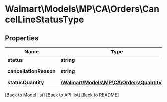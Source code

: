 # Walmart\Models\MP\CA\Orders\CancelLineStatusType

## Properties

Name | Type | Description | Notes
------------ | ------------- | ------------- | -------------
**status** | **string** | Use 'Cancelled' |
**cancellationReason** | **string** | Reason for cancellation. Example: 'CUSTOMER_REQUESTED_SELLER_TO_CANCEL' |
**statusQuantity** | [**\Walmart\Models\MP\CA\Orders\QuantityType**](QuantityType.md) |  |


[[Back to Model list]](./) [[Back to API list]](../../../../../README.md#supported-apis) [[Back to README]](../../../../../README.md)
